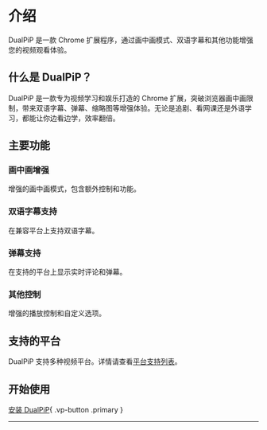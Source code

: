 # 介绍

DualPiP 是一款 Chrome 扩展程序，通过画中画模式、双语字幕和其他功能增强您的视频观看体验。

## 什么是 DualPiP？

DualPiP 是一款专为视频学习和娱乐打造的 Chrome 扩展，突破浏览器画中画限制，带来双语字幕、弹幕、缩略图等增强体验。无论是追剧、看网课还是外语学习，都能让你边看边学，效率翻倍。

## 主要功能

### 画中画增强

增强的画中画模式，包含额外控制和功能。

### 双语字幕支持

在兼容平台上支持双语字幕。

### 弹幕支持

在支持的平台上显示实时评论和弹幕。

### 其他控制

增强的播放控制和自定义选项。

## 支持的平台

DualPiP 支持多种视频平台。详情请查看[平台支持列表](/zh_CN/video-platforms-support)。

## 开始使用

[安装 DualPiP](/zh_CN/installation){ .vp-button .primary }

---
